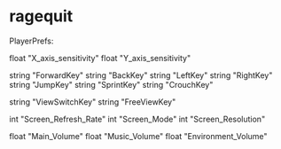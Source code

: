 # ragequit
PlayerPrefs:

float "X_axis_sensitivity"
float "Y_axis_sensitivity"

string "ForwardKey"
string "BackKey"
string "LeftKey"
string "RightKey"
string "JumpKey"
string "SprintKey"
string "CrouchKey"

string "ViewSwitchKey"
string "FreeViewKey"

int "Screen_Refresh_Rate"
int "Screen_Mode"
int "Screen_Resolution"

float "Main_Volume"
float "Music_Volume"
float "Environment_Volume"
